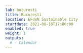 ```yaml
---
lab: bucuresti
title: București
location: EFdeN Sustainable City 
startdate: 2021-08-18T17:00:00
enabled: true
weight: 1
outputs:
  # - Calendar
---
```

